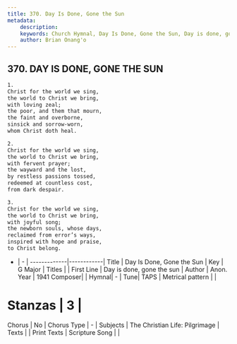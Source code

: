 ```yaml
---
title: 370. Day Is Done, Gone the Sun
metadata:
    description: 
    keywords: Church Hymnal, Day Is Done, Gone the Sun, Day is done, gone the sun, 
    author: Brian Onang'o
---
```



## 370. DAY IS DONE, GONE THE SUN

```txt
1.
Christ for the world we sing,
the world to Christ we bring,
with loving zeal;
the poor, and them that mourn,
the faint and overborne,
sinsick and sorrow-worn,
whom Christ doth heal.

2.
Christ for the world we sing,
the world to Christ we bring,
with fervent prayer;
the wayward and the lost,
by restless passions tossed,
redeemed at countless cost,
from dark despair.

3.
Christ for the world we sing,
the world to Christ we bring,
with joyful song;
the newborn souls, whose days,
reclaimed from error’s ways,
inspired with hope and praise,
to Christ belong.
```

- |   -  |
-------------|------------|
Title | Day Is Done, Gone the Sun |
Key | G Major |
Titles |  |
First Line | Day is done, gone the sun |
Author | Anon.
Year | 1941
Composer|  |
Hymnal|  - |
Tune| TAPS |
Metrical pattern | |
# Stanzas | 3 |
Chorus | No |
Chorus Type | - |
Subjects | The Christian Life: Pilgrimage |
Texts |  |
Print Texts | 
Scripture Song |  |
  
